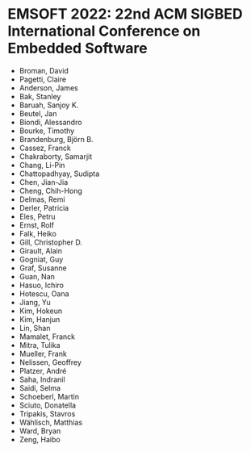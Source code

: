 # EMSOFT 2022: 22nd ACM SIGBED International Conference on Embedded Software
* Broman, David
* Pagetti, Claire
* Anderson, James
* Bak, Stanley
* Baruah, Sanjoy K.
* Beutel, Jan
* Biondi, Alessandro
* Bourke, Timothy
* Brandenburg, Björn B.
* Cassez, Franck
* Chakraborty, Samarjit
* Chang, Li-Pin
* Chattopadhyay, Sudipta
* Chen, Jian-Jia
* Cheng, Chih-Hong
* Delmas, Remi
* Derler, Patricia
* Eles, Petru
* Ernst, Rolf
* Falk, Heiko
* Gill, Christopher D.
* Girault, Alain
* Gogniat, Guy
* Graf, Susanne
* Guan, Nan
* Hasuo, Ichiro
* Hotescu, Oana
* Jiang, Yu
* Kim, Hokeun
* Kim, Hanjun
* Lin, Shan
* Mamalet, Franck
* Mitra, Tulika
* Mueller, Frank
* Nelissen, Geoffrey
* Platzer, André
* Saha, Indranil
* Saidi, Selma
* Schoeberl, Martin
* Sciuto, Donatella
* Tripakis, Stavros
* Wählisch, Matthias
* Ward, Bryan
* Zeng, Haibo
